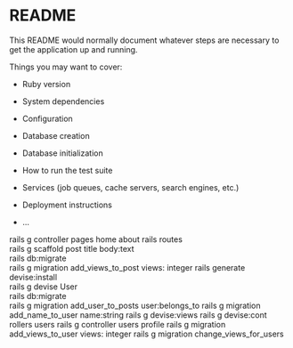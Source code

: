 # README

This README would normally document whatever steps are necessary to get the
application up and running.

Things you may want to cover:

- Ruby version

- System dependencies

- Configuration

- Database creation

- Database initialization

- How to run the test suite

- Services (job queues, cache servers, search engines, etc.)

- Deployment instructions

- ...

rails g controller pages home about
rails routes  
rails g scaffold post title body:text  
rails db:migrate  
rails g migration add_views_to_post views: integer
rails generate devise:install  
rails g devise User  
rails db:migrate  
rails g migration add_user_to_posts user:belongs_to
rails g migration add_name_to_user name:string
rails g devise:views
rails g devise:cont rollers users
rails g controller users profile
rails g migration add_views_to_user views: integer
rails g migration change_views_for_users
